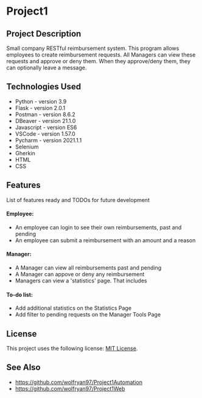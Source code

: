 # Project1

## Project Description

Small company RESTful reimbursement system. This program allows employees to create reimbursement requests. 
All Managers can view these requests and approve or deny them. 
When they approve/deny them, they can optionally leave a message.

## Technologies Used

* Python - version 3.9
* Flask - version 2.0.1
* Postman - version 8.6.2
* DBeaver - version 21.1.0
* Javascript - version ES6
* VSCode - version 1.57.0
* Pycharm - version 2021.1.1
* Selenium
* Gherkin
* HTML
* CSS

## Features

List of features ready and TODOs for future development
#### Employee:

 - An employee can login to see their own reimbursements, past and pending
 - An employee can submit a reimbursement with an amount and a reason
#### Manager:

 - A Manager can view all reimbursements past and pending
 - A Manager can appove or deny any reimbursement
 - Managers can view a 'statistics' page. That includes

#### To-do list:

* Add additional statistics on the Statistics Page
* Add filter to pending requests on the Manager Tools Page

## License

This project uses the following license: [MIT License](https://github.com/wolfryan97/Project1Backend/blob/main/LICENSE).

## See Also

- https://github.com/wolfryan97/Project1Automation
- https://github.com/wolfryan97/Project1Web
